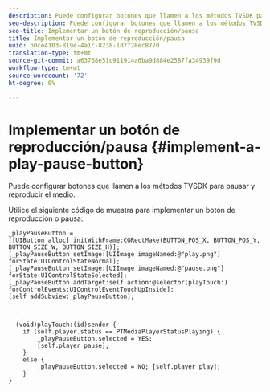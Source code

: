 ```yaml
---
description: Puede configurar botones que llamen a los métodos TVSDK para pausar y reproducir el medio.
seo-description: Puede configurar botones que llamen a los métodos TVSDK para pausar y reproducir el medio.
seo-title: Implementar un botón de reproducción/pausa
title: Implementar un botón de reproducción/pausa
uuid: b0ce4103-819e-4a1c-8238-1d7728ec8770
translation-type: tm+mt
source-git-commit: a63768e51c911914a6ba9d884e2587fa34939f9d
workflow-type: tm+mt
source-wordcount: '72'
ht-degree: 0%

---
```



# Implementar un botón de reproducción/pausa {#implement-a-play-pause-button}

Puede configurar botones que llamen a los métodos TVSDK para pausar y reproducir el medio.

Utilice el siguiente código de muestra para implementar un botón de reproducción o pausa:

<!--<a id="example_BC2632D673FE451190A30A23145090D0"></a>-->

```
_playPauseButton =  
[[UIButton alloc] initWithFrame:CGRectMake(BUTTON_POS_X, BUTTON_POS_Y, BUTTON_SIZE_W, BUTTON_SIZE_H)]; 
[_playPauseButton setImage:[UIImage imageNamed:@"play.png"] forState:UIControlStateNormal];  
[_playPauseButton setImage:[UIImage imageNamed:@"pause.png"] forState:UIControlStateSelected]; 
[_playPauseButton addTarget:self action:@selector(playTouch:) forControlEvents:UIControlEventTouchUpInside]; 
[self addSubview:_playPauseButton]; 
 
... 
 
- (void)playTouch:(id)sender { 
    if (self.player.status == PTMediaPlayerStatusPlaying) { 
        _playPauseButton.selected = YES;  
        [self.player pause]; 
    } 
    else { 
        _playPauseButton.selected = NO; [self.player play]; 
    } 
} 
```
